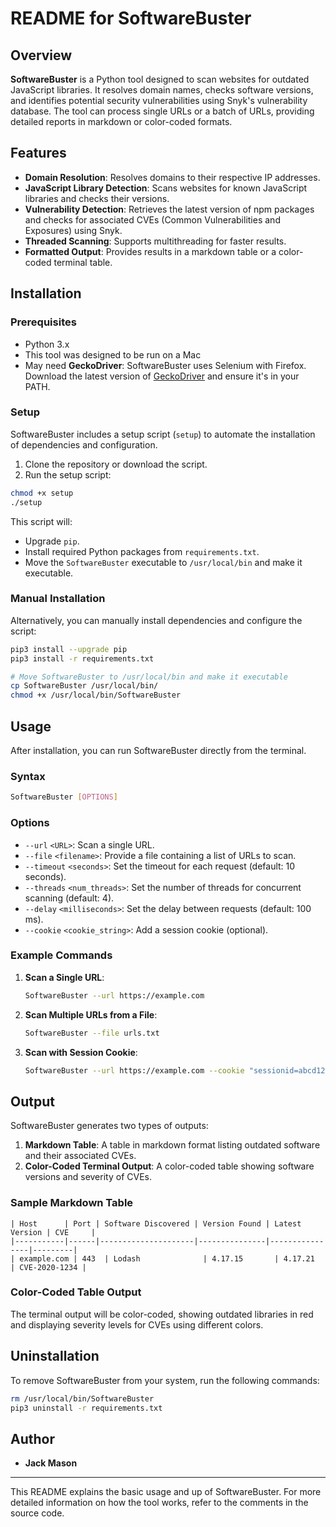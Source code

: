 # README for SoftwareBuster

## Overview

**SoftwareBuster** is a Python tool designed to scan websites for outdated JavaScript libraries. It resolves domain names, checks software versions, and identifies potential security vulnerabilities using Snyk's vulnerability database. The tool can process single URLs or a batch of URLs, providing detailed reports in markdown or color-coded formats.

## Features

- **Domain Resolution**: Resolves domains to their respective IP addresses.
- **JavaScript Library Detection**: Scans websites for known JavaScript libraries and checks their versions.
- **Vulnerability Detection**: Retrieves the latest version of npm packages and checks for associated CVEs (Common Vulnerabilities and Exposures) using Snyk.
- **Threaded Scanning**: Supports multithreading for faster results.
- **Formatted Output**: Provides results in a markdown table or a color-coded terminal table.

## Installation

### Prerequisites

- Python 3.x
- This tool was designed to be run on a Mac
- May need **GeckoDriver**: SoftwareBuster uses Selenium with Firefox. Download the latest version of [GeckoDriver](https://github.com/mozilla/geckodriver/releases) and ensure it's in your PATH.

### Setup

SoftwareBuster includes a setup script (`setup`) to automate the installation of dependencies and configuration. 

1. Clone the repository or download the script.
2. Run the setup script:

```bash
chmod +x setup
./setup
```

This script will:
- Upgrade `pip`.
- Install required Python packages from `requirements.txt`.
- Move the `SoftwareBuster` executable to `/usr/local/bin` and make it executable.

### Manual Installation

Alternatively, you can manually install dependencies and configure the script:

```bash
pip3 install --upgrade pip
pip3 install -r requirements.txt

# Move SoftwareBuster to /usr/local/bin and make it executable
cp SoftwareBuster /usr/local/bin/
chmod +x /usr/local/bin/SoftwareBuster
```

## Usage

After installation, you can run SoftwareBuster directly from the terminal.

### Syntax

```bash
SoftwareBuster [OPTIONS]
```

### Options

- `--url` `<URL>`: Scan a single URL.
- `--file` `<filename>`: Provide a file containing a list of URLs to scan.
- `--timeout` `<seconds>`: Set the timeout for each request (default: 10 seconds).
- `--threads` `<num_threads>`: Set the number of threads for concurrent scanning (default: 4).
- `--delay` `<milliseconds>`: Set the delay between requests (default: 100 ms).
- `--cookie` `<cookie_string>`: Add a session cookie (optional).

### Example Commands

1. **Scan a Single URL**:
   ```bash
   SoftwareBuster --url https://example.com
   ```

2. **Scan Multiple URLs from a File**:
   ```bash
   SoftwareBuster --file urls.txt
   ```

3. **Scan with Session Cookie**:
   ```bash
   SoftwareBuster --url https://example.com --cookie "sessionid=abcd1234"
   ```

## Output

SoftwareBuster generates two types of outputs:

1. **Markdown Table**: A table in markdown format listing outdated software and their associated CVEs.
2. **Color-Coded Terminal Output**: A color-coded table showing software versions and severity of CVEs.

### Sample Markdown Table

```
| Host      | Port | Software Discovered | Version Found | Latest Version | CVE     |
|-----------|------|---------------------|---------------|----------------|---------|
| example.com | 443  | Lodash              | 4.17.15       | 4.17.21        | CVE-2020-1234 |
```

### Color-Coded Table Output
The terminal output will be color-coded, showing outdated libraries in red and displaying severity levels for CVEs using different colors.

## Uninstallation

To remove SoftwareBuster from your system, run the following commands:

```bash
rm /usr/local/bin/SoftwareBuster
pip3 uninstall -r requirements.txt
```

## Author

- **Jack Mason**

---

This README explains the basic usage and up of SoftwareBuster. For more detailed information on how the tool works, refer to the comments in the source code.
